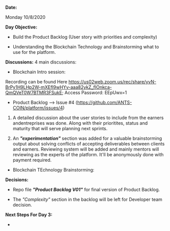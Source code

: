 **Date:**

Monday 10/8/2020

**Day Objective:**

- Build the Product Backlog (User story with priorities and complexity)

- Understanding the Blockchain Technology and Brainstorming what to use for the platform.

**Discussions:**
4 main discussions:
- Blockchain Intro session:

Recording can be found Here https://us02web.zoom.us/rec/share/yvN-BrPy1H9LHp2W-mXEfI9wHYv-aaa82ykZ_fIOnkca-QmQVeT0W7BTMR3FSukE; Access Password: EEpUwx=1

- Product Backlog --> Issue #4 (https://github.com/ANTS-COIN/platform/issues/4) 

1. A detailed discussion about the user stories to include from the earners andentreprises was done. Along with their prioritites, status and maturity that will serve planning next sprints.

2. An _**"experimentation"**_ section was added for a valuable brainstorming output about solving conflicts of accepting deliverables between clients and earners. Reviewing system will be added and mainly mentors will reviewing as the experts of the platform. It'll be anonymously done with payment required.

- Blockchain TEchnology Brainstorming:

**Decisions:**

- Repo file _**"Product Backlog V01"**_ for final version of Product Backlog.

- The _"Complexity"_ section in the backlog will be left for Developer team decision.


**Next Steps For Day 3:**

- 
